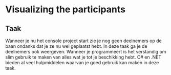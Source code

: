 # Visualizing the participants
## Taak
Wanneer je nu het console project start zie je nog geen deelnemers op de baan ondanks dat je ze nu wel geplaatst hebt. In deze taak ga je de deelnemers ook weergeven. Wanneer je programmeert is het verstandig om slim gebruik te maken van alles wat je tot je beschikking hebt. C# en .NET bieden al veel hulpmiddelen waarvan je goed gebruik kan maken in deze taak.

